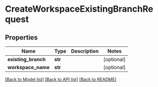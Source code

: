 # CreateWorkspaceExistingBranchRequest

## Properties
Name | Type | Description | Notes
------------ | ------------- | ------------- | -------------
**existing_branch** | **str** |  | [optional] 
**workspace_name** | **str** |  | [optional] 

[[Back to Model list]](../README.md#documentation-for-models) [[Back to API list]](../README.md#documentation-for-api-endpoints) [[Back to README]](../README.md)

